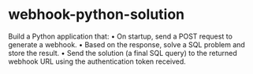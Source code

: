 # webhook-python-solution
Build a Python application that: • On startup, send a POST request to generate a webhook. • Based on the response, solve a SQL problem and store the result. • Send the solution (a final SQL query) to the returned webhook URL using the authentication token received.
